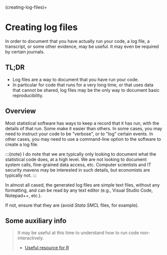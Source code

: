 (creating-log-files)=
# Creating log files

In order to document that you have actually run your code, a log file, a transcript, or some other evidence, may be useful. It may even be required by certain journals.

## TL;DR

- Log files are a way to document that you have run your code.
- In particular for code that runs for a very long time, or that uses data that cannot be shared, log files may be the only way to document basic reproducibility.

## Overview

Most statistical software has ways to keep a record that it has run, with the details of that run. Some make it easier than others. In some cases, you may need to instruct your code to be "verbose", or to "log" certain events. In other cases, you may need to use a command-line option to the software to create a log file.

:::{note}
I do note that we are typically only looking to document what the statistical code does, at a high level. We are not looking to document system calls, fine-grained data access, etc. Computer scientists and IT security mavens may be interested in such details, but economists are typically not.
:::

In almost all cased, the generated log files are simple text files, without any formatting, and can be read by any text editor (e.g., Visual Studio Code, Notepad++, etc.).


If not, ensure that they are (avoid *Stata SMCL* files, for example).

## Some auxiliary info

> It may be useful at this time to understand how to run code non-interactively. 
>
> - [Useful resource for R](https://github.com/gastonstat/tutorial-R-noninteractive/)
